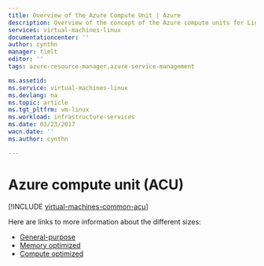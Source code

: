```yaml
---
title: Overview of the Azure Compute Unit | Azure
description: Overview of the concept of the Azure compute units for Linux. The ACU provides a way of comparing CPU performance across Azure SKUs.
services: virtual-machines-linux
documentationcenter: ''
author: cynthn
manager: timlt
editor: ''
tags: azure-resource-manager,azure-service-management

ms.assetid: 
ms.service: virtual-machines-linux
ms.devlang: na
ms.topic: article
ms.tgt_pltfrm: vm-linux
ms.workload: infrastructure-services
ms.date: 03/23/2017
wacn.date: ''
ms.author: cynthn

---
```


# Azure compute unit (ACU)

[!INCLUDE [virtual-machines-common-acu](../../../includes/virtual-machines-common-acu.md)]

Here are links to more information about the different sizes:
- [General-purpose](sizes-general.md)
- [Memory optimized](sizes-memory.md)
- [Compute optimized](sizes-compute.md)